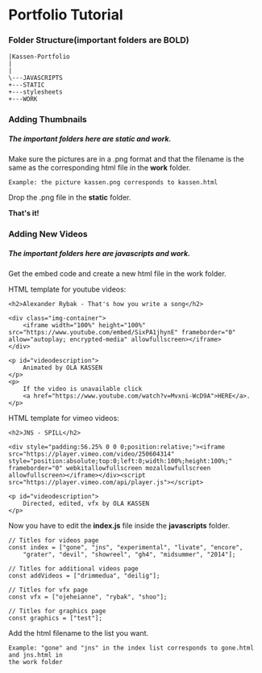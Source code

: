 # Portfolio Tutorial

### Folder Structure(important folders are BOLD)
```
|Kassen-Portfolio
|
|
\---JAVASCRIPTS
+---STATIC
+---stylesheets
+---WORK
```
### Adding Thumbnails
##### The important folders here are static and work.

Make sure the pictures are in a .png format and that the filename is the same as the
corresponding html file in the **work** folder.

```
Example: the picture kassen.png corresponds to kassen.html
```

Drop the .png file in the **static** folder.

**That's it!**

### Adding New Videos
##### The important folders here are javascripts and work.

Get the embed code and create a new html file in the work folder.

HTML template for youtube videos:
```
<h2>Alexander Rybak - That's how you write a song</h2>

<div class="img-container">
    <iframe width="100%" height="100%" src="https://www.youtube.com/embed/SixPA1jhynE" frameborder="0" allow="autoplay; encrypted-media" allowfullscreen></iframe>
</div>

<p id="videodescription">
    Animated by OLA KASSEN
</p>
<p>
    If the video is unavailable click
    <a href="https://www.youtube.com/watch?v=Mvxni-WcD9A">HERE</a>.
</p>
```
HTML template for vimeo videos:
```
<h2>JNS - SPILL</h2>

<div style="padding:56.25% 0 0 0;position:relative;"><iframe src="https://player.vimeo.com/video/250604314" style="position:absolute;top:0;left:0;width:100%;height:100%;" frameborder="0" webkitallowfullscreen mozallowfullscreen allowfullscreen></iframe></div><script src="https://player.vimeo.com/api/player.js"></script>

<p id="videodescription">
    Directed, edited, vfx by OLA KASSEN
</p>
```

Now you have to edit the **index.js** file inside the **javascripts** folder.

```
// Titles for videos page
const index = ["gone", "jns", "experimental", "livate", "encore",
    "grater", "devil", "showreel", "gh4", "midsummer", "2014"];

// Titles for additional videos page
const addVideos = ["drimmedua", "deilig"];

// Titles for vfx page
const vfx = ["ojeheianne", "rybak", "shoo"];

// Titles for graphics page
const graphics = ["test"];
```

Add the html filename to the list you want.

```
Example: "gone" and "jns" in the index list corresponds to gone.html and jns.html in
the work folder
```